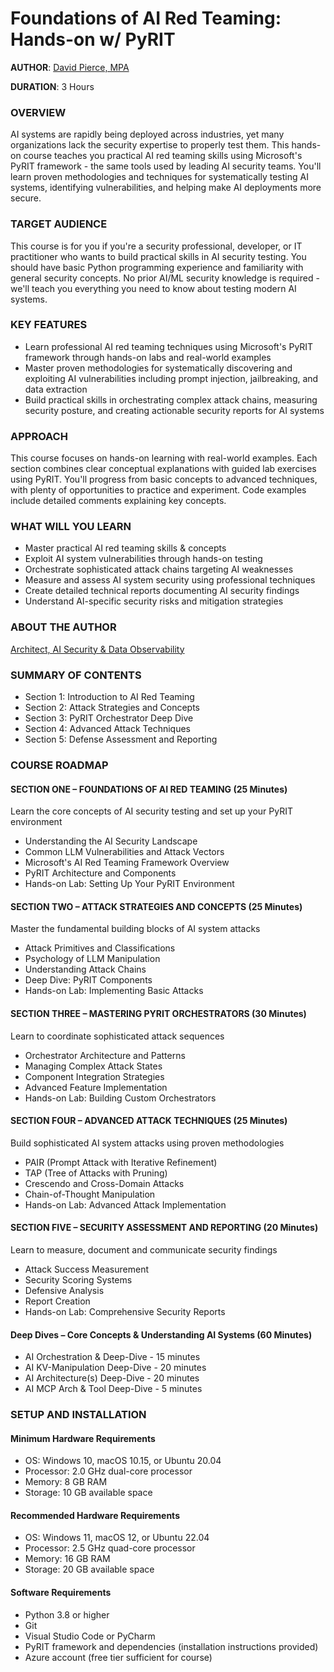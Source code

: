 # Foundations of AI Red Teaming: Hands-on w/ PyRIT

**AUTHOR**: [David Pierce, MPA](https://www.linkedin.com/in/davidisaacpierce/)

**DURATION**: 3 Hours

### OVERVIEW

AI systems are rapidly being deployed across industries, yet many organizations lack the security expertise to properly test them. This hands-on course teaches you practical AI red teaming skills using Microsoft's PyRIT framework - the same tools used by leading AI security teams. You'll learn proven methodologies and techniques for systematically testing AI systems, identifying vulnerabilities, and helping make AI deployments more secure.

### TARGET AUDIENCE

This course is for you if you're a security professional, developer, or IT practitioner who wants to build practical skills in AI security testing. You should have basic Python programming experience and familiarity with general security concepts. No prior AI/ML security knowledge is required - we'll teach you everything you need to know about testing modern AI systems.

### KEY FEATURES

* Learn professional AI red teaming techniques using Microsoft's PyRIT framework through hands-on labs and real-world examples
* Master proven methodologies for systematically discovering and exploiting AI vulnerabilities including prompt injection, jailbreaking, and data extraction
* Build practical skills in orchestrating complex attack chains, measuring security posture, and creating actionable security reports for AI systems

### APPROACH

This course focuses on hands-on learning with real-world examples. Each section combines clear conceptual explanations with guided lab exercises using PyRIT. You'll progress from basic concepts to advanced techniques, with plenty of opportunities to practice and experiment. Code examples include detailed comments explaining key concepts.

### WHAT WILL YOU LEARN

- Master practical AI red teaming skills & concepts
- Exploit AI system vulnerabilities through hands-on testing
- Orchestrate sophisticated attack chains targeting AI weaknesses
- Measure and assess AI system security using professional techniques
- Create detailed technical reports documenting AI security findings
- Understand AI-specific security risks and mitigation strategies

### ABOUT THE AUTHOR

[Architect, AI Security & Data Observability](https://www.linkedin.com/in/davidisaacpierce/)

### SUMMARY OF CONTENTS

* Section 1: Introduction to AI Red Teaming
* Section 2: Attack Strategies and Concepts  
* Section 3: PyRIT Orchestrator Deep Dive
* Section 4: Advanced Attack Techniques
* Section 5: Defense Assessment and Reporting

### COURSE ROADMAP

#### SECTION ONE – FOUNDATIONS OF AI RED TEAMING (25 Minutes)

Learn the core concepts of AI security testing and set up your PyRIT environment

- Understanding the AI Security Landscape
- Common LLM Vulnerabilities and Attack Vectors
- Microsoft's AI Red Teaming Framework Overview
- PyRIT Architecture and Components
- Hands-on Lab: Setting Up Your PyRIT Environment

#### SECTION TWO – ATTACK STRATEGIES AND CONCEPTS (25 Minutes)

Master the fundamental building blocks of AI system attacks

- Attack Primitives and Classifications
- Psychology of LLM Manipulation
- Understanding Attack Chains
- Deep Dive: PyRIT Components
- Hands-on Lab: Implementing Basic Attacks

#### SECTION THREE – MASTERING PYRIT ORCHESTRATORS (30 Minutes)

Learn to coordinate sophisticated attack sequences

- Orchestrator Architecture and Patterns
- Managing Complex Attack States
- Component Integration Strategies
- Advanced Feature Implementation
- Hands-on Lab: Building Custom Orchestrators

#### SECTION FOUR – ADVANCED ATTACK TECHNIQUES (25 Minutes)

Build sophisticated AI system attacks using proven methodologies

- PAIR (Prompt Attack with Iterative Refinement)
- TAP (Tree of Attacks with Pruning)
- Crescendo and Cross-Domain Attacks
- Chain-of-Thought Manipulation
- Hands-on Lab: Advanced Attack Implementation

#### SECTION FIVE – SECURITY ASSESSMENT AND REPORTING (20 Minutes)

Learn to measure, document and communicate security findings

- Attack Success Measurement
- Security Scoring Systems
- Defensive Analysis
- Report Creation
- Hands-on Lab: Comprehensive Security Reports

#### Deep Dives – Core Concepts & Understanding AI Systems (60 Minutes)

* AI Orchestration & Deep-Dive - 15 minutes
* AI KV-Manipulation Deep-Dive - 20 minutes
* AI Architecture(s) Deep-Dive - 20 minutes
* AI MCP Arch & Tool Deep-Dive - 5 minutes

### SETUP AND INSTALLATION

#### Minimum Hardware Requirements

- OS: Windows 10, macOS 10.15, or Ubuntu 20.04
- Processor: 2.0 GHz dual-core processor
- Memory: 8 GB RAM
- Storage: 10 GB available space

#### Recommended Hardware Requirements

- OS: Windows 11, macOS 12, or Ubuntu 22.04
- Processor: 2.5 GHz quad-core processor
- Memory: 16 GB RAM
- Storage: 20 GB available space

#### Software Requirements

- Python 3.8 or higher
- Git
- Visual Studio Code or PyCharm
- PyRIT framework and dependencies (installation instructions provided)
- Azure account (free tier sufficient for course)